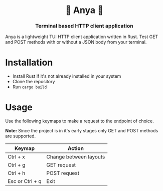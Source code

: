 <div align="center">
    <h1>🍱 Anya 🍱</h1>
    <h3> Terminal based HTTP client application </h3>
</div>

Anya is a lightweight TUI HTTP client application written in Rust. Test GET and POST methods with or without a JSON body from your terminal.

# Installation

- Install Rust if it's not already installed in your system
- Clone the repository
- Run `cargo build`

# Usage

Use the following keymaps to make a request to the endpoint of choice.

<b>Note:</b> Since the project is in it's early stages only GET and POST methods are supported.

| Keymap | Action |
------|------
| Ctrl + x | Change between layouts
| Ctrl + g | GET request
| Ctrl + h | POST request
| Esc or Ctrl + q | Exit
